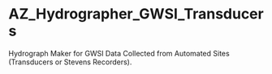 # AZ_Hydrographer_GWSI_Transducers
Hydrograph Maker for GWSI Data Collected from Automated Sites (Transducers or Stevens Recorders).
